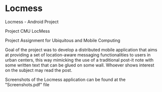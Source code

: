 # Locmess
Locmess - Android Project

Project CMU LocMess

Project Assignment for Ubiquitous and Mobile Computing

Goal of the project was to develop a distributed mobile application that aims at providing a set of location-aware messaging functionalities to users in urban centers, this way mimicking the use of a traditional post-it note with some written text that can be glued on some wall. Whoever shows interest on the subject may read the post.

Screenshots of the Locmess application can be found at the "Screenshots.pdf" file

